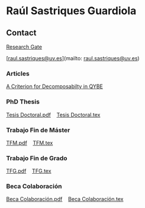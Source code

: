 # Raúl Sastriques Guardiola

## Contact

[Research Gate](https://www.researchgate.net/profile/Raul-Sastriques-Guardiola-2)

[raul.sastriques@uv.es](mailto: raul.sastriques@uv.es)


### Articles

[A Criterion for Decomposabilty in QYBE ](https://academic.oup.com/imrn/advance-article/doi/10.1093/imrn/rnab357/6474504?guestAccessKey=3a3f55ba-643b-4fda-a0ea-294dd8dea8a2)

### PhD Thesis
[Tesis Doctoral.pdf](https://github.com/raulsas/PhD.github.io/blob/main/Tesis%20Doctoral/Tesis%20Doctoral.pdf)&nbsp;&nbsp;&nbsp;&nbsp;[Tesis Doctoral.tex](https://github.com/raulsas/PhD.github.io/blob/main/Tesis%20Doctoral/Tesis%20Doctoral.tex)

### Trabajo Fin de Máster
[TFM.pdf](https://github.com/raulsas/PhD.github.io/blob/main/TFM/TFM-final.pdf)&nbsp;&nbsp;&nbsp;&nbsp;[TFM.tex](https://github.com/raulsas/PhD.github.io/blob/main/TFM/TFM-final.tex)

### Trabajo Fin de Grado
[TFG.pdf](https://github.com/raulsas/PhD.github.io/blob/main/TFG/TFG%20final.pdf)&nbsp;&nbsp;&nbsp;&nbsp;[TFG.tex](https://github.com/raulsas/PhD.github.io/blob/main/TFG/TFG%20final.tex)

### Beca Colaboración
[Beca Colaboración.pdf](https://github.com/raulsas/PhD.github.io/blob/main/Beca%20Colaboraci%C3%B3n/Beca%20de%20Colaboracion.pdf)&nbsp;&nbsp;&nbsp;&nbsp;[Beca Colaboración.tex](https://github.com/raulsas/PhD.github.io/blob/main/Beca%20Colaboraci%C3%B3n/Beca%20de%20Colaboracion.tex)
